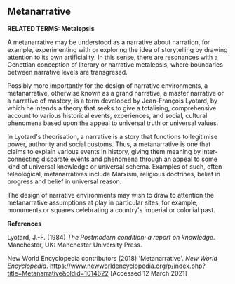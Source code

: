 ## Metanarrative 

**RELATED TERMS: Metalepsis**

A metanarrative may be understood as a narrative about narration, for example, experimenting with or exploring the idea of storytelling by drawing attention to its own artificiality. In this sense, there are resonances with a Genettian conception of literary or narrative metalepsis, where boundaries between narrative levels are transgresed.

Possibly more importantly for the design of narrative environments, a metanarrative, otherwise known as a grand narrative, a master narrative or a narrative of mastery, is a term developed by Jean-François Lyotard, by which he intends a theory that seeks to give a totalising, comprehensive account to various historical events, experiences, and social, cultural phenomena based upon the appeal to universal truth or universal values.

In Lyotard's theorisation, a narrative is a story that functions to legitimise power, authority and social customs. Thus, a metanarrative is one that claims to explain various events in history, giving them meaning by inter-connecting disparate events and phenomena through an appeal to some kind of universal knowledge or universal schema. Examples of such, often teleological, metanarratives include Marxism, religious doctrines, belief in progress and belief in universal reason.

The design of narrative environments may wish to draw to attention the metanarrative assumptions at play in particular sites, for example, monuments or squares celebrating a country's imperial or colonial past.

**References**

Lyotard, J.-F. (1984) _The Postmodern condition: a report on knowledge_. Manchester, UK: Manchester University Press.

New World Encyclopedia contributors (2018) 'Metanarrative'. _New World Encyclopedia_. <https://www.newworldencyclopedia.org/p/index.php?title=Metanarrative&oldid=1014622> [Accessed 12 March 2021]



